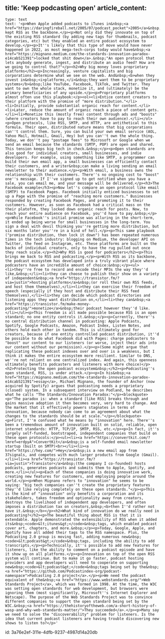 title: 'Keep podcasting open'
article_content:
  -
    type: text
    text: '<p>When Apple added podcasts to iTunes in&nbsp;<a href="https://daringfireball.net/2005/07/podcast_pocket">2005</a>&nbsp;they kept RSS as the backbone.</p><p>Not only did they innovate on top of the existing RSS standard (by adding new tags for thumbnails, podcast categories, etc) but they enabled an entire podcast ecosystem to develop.</p><p>It''s likely that this type of move would have never happened in 2022, as most mega-tech-corps today would have&nbsp;<a href="https://mignano.medium.com/the-standards-innovation-paradox-e14cab521391">locked that shit down</a>.&nbsp;"An open protocol that lets anybody generate, ingest, and distribute an audio feed? How are we going to control that?"</p><h2>Why big money loves proprietary platforms</h2><p>Increasingly, venture capitalists and big corporations determine what we see on the web. And&nbsp;<b>when they invest in&nbsp;<i>platforms,</i>&nbsp;they want them to be proprietary systems</b>&nbsp;like YouTube, Facebook, TikTok, and Twitter. They want to own the whole stack, monetize it, and (ultimately) be the primary beneficiaries of any upside.</p><p>Proprietary platforms almost often use this playbook:</p><ol><li>Entice content creators to their platform with the promise of "more distribution."</li><li>Initially, provide substantial organic reach for content.</li><li>Later, reduce the amount of organic reach a piece of content gets.</li><li>Monetize this (mostly free) content through ads and "boosts" (where creators have to pay to reach their own audience).</li></ol><p>Open protocols, like RSS, SMTP, and HTTP, are antithetical to this formula. Their open, distributed nature means that big corporations can''t control them. Sure, you can build your own email service (AOL, Yahoo Mail, Hotmail, Gmail, Hey) but you can''t own the whole thing. Today, we don''t pay "postage fees" to Microsoft or Google when we send an email because the standards (SMTP, POP) are open and shared. This tension keeps big tech in check.&nbsp;</p><p>Open standards are also good for individual creators, small businesses, and indie developers. For example, using something like SMTP, a programmer can build their own email app, a small businesses can efficiently contact their customers, and a writer&nbsp;can make a living sending an email newsletter to their audience.</p><p>With email, a business owns the relationship with their customers. There''s no ongoing cost to "boost" one''s message. If I''ve signed up to get notified when you have a sale, you can email me, and your message will be delivered.</p><h3>The Facebook example</h3><p>Now let''s compare an open protocol like email (SMTP) to Facebook Pages. Facebook initially enticed businesses to set up a Page with the promise of "reaching more customers." Businesses responded by creating Facebook Pages, and promoting it to their customers. However, as soon as Facebook had a critical mass on the their platofrm, they locked down organic reach for posts. Now, to reach your entire audience on Facebook, you''d have to pay.&nbsp;</p><p>While Facebook''s initial promise was alluring in the short-term, it ended up being worse for small businesses in the long-term. You sign a deal with devil thinking you''re getting more distribution, but six months later you''re in a kind of hell.</p><p>This same playbook ("promise distribution, then lock it down") has been repeated numerous times in the tech industry: blogging on Medium, the developer API on Twitter, the feed on Instagram, etc. These platforms are built on the backs of individual creators, only to have the rug pulled out once they reach scale.</p><h2>Why RSS is good for podcasters</h2><p>This brings me back to RSS and podcasting.</p><p>With RSS as its backbone, the podcast ecosystem has developed into a truly vibrant place where podcasters have an incredible amount of choice:&nbsp;</p><ul><li>they''re free to record and encode their MP3s the way they''d like,&nbsp;</li><li>they can choose to publish their show on a variety of independent&nbsp;<a href="https://transistor.fm/?via=justin">hosting platforms</a>&nbsp;(or roll their own RSS feeds, and host them themselves),</li><li>they can exercise their freedom of speech (especially if they host and distribute their RSS feed themselves),</li><li>they can decide which podcast directories and listening apps they want distribution on,</li><li>they can&nbsp;<a href="https://transistor.fm/make-money-podcasting/">monetize</a>&nbsp;their podcast however they''d like.</li></ul><p>This freedom is all made possible because RSS is an open standard; no one entity controls it.&nbsp;</p><p>Currently, there''s no central distribution channel in podcasting: Apple Podcasts, Spotify, Google Podcasts, Amazon, Podcast Index, Listen Notes, and others hold each other in tandem. This is ultimately good for creators, because if one entity controlled podcast distribution, it''d be possible to do what Facebook did with Pages: charge podcasters to "boost" our content to our listeners (or worse, inject their ads into our content without our permission).</p><p>(Some might argue that replicating these podcast indexes over and over is a weakness, but I think it makes the entire ecosystem more resilient. Similar to DNS, we''re not relient on one centralized index. And again, this openness ultimately benefits podcasters and listeners with more choice)</p><h2>Protecting the open podcast ecosystem&nbsp;</h2><p>Podcasting''s open standard, RSS, is under attack.</p><p>In his&nbsp;<a href="https://mignano.medium.com/the-standards-innovation-paradox-e14cab521391">essay</a>, Michael Mignano, the founder of Anchor (now acquired by Spotify) argues that podcasting needs a proprietary (closed) system. In a subsequent interview on Podland, he describes what he calls "The Standards/Innovation Paradox:"</p><blockquote><p>"The paradox is: when a standard [like RSS] breaks through and gains massive adoption it then becomes very, very hard to change. And the market that it effectively powers stagnates in terms of innovation, because nobody can come to an agreement about what the changes to the standards should be at scale."</p></blockquote><p>First, I''m confused what he means by "innovation" here. There''s been a tremendous amount of innovation built on solid, reliable, open internet standards: HTTP, TCP/IP, SMTP, RSS, etc.</p><p>In fact, it''s largely self-funded, bootstraped, independent companies that build on these open protocols:</p><ul><li><a href="https://convertkit.com/?lmref=erdpyA">ConvertKit</a>&nbsp;is a self-funded email newsletter startup (built on SMTP)<br></li><li><a href="https://hey.com/">Hey</a>&nbsp;is a new email app from 37signals, and competes with much larger products from Google (Gmail).</li><li><a href="https://transistor.fm/?via=justin">Transistor</a>&nbsp;(the company I co-founded) hosts podcasts, generates podcasts and submits them to Apple, Spotify, and more.</li></ul><p>Each of these companies is doing innovative work, creating new features for customers, and employing people around the world.</p><p>When Mignano refers to "innovation" he seems to be saying: "big tech companies can''t create the proprietary features they''d like relying completely on these open standards."</p><p>This is the kind of "innovation" only benefits a corporation and its stakeholders, takes freedom and optionality away from creators, destroys the livelihood of independent app developers, and often imposes a distribution tax on creators,&nbsp;<b>then I''d rather not have it.&nbsp;</b></p><h2>What kind of innovation do we really need in podcasting?</h2><p>The beautiful thing about RSS is that it is extendable. Apple demonstrated the extensibility of RSS when it added its&nbsp;<code>&lt;itunes&gt;</code>&nbsp;tags, which enabled podcast cover art, chapters, and more.&nbsp;</p><p>Today, Google, Apple, and Spotify have all added their tags to the RSS namespace. Plus, the Podcasting 2.0 group is moving fast, adding numerous new&nbsp;<code>&lt;podcast&gt;</code>&nbsp;tags, including the ability to add transcripts.</p><p>Technically, it''s possible to add new features for listeners, like the ability to comment on a podcast episode and have it show up on all platforms.</p><p>Innovation on top of the open RSS system will continue. But to make it go faster, podcast hosting providers and app developers will need to cooperate on supporting new&nbsp;<code>&lt;podcast&gt;</code>&nbsp;tags being set by the&nbsp;<a href="https://github.com/Podcastindex-org/podcast-namespace">Podcasting 2.0 project</a>.</p><p>We need the podcast equivalent of the&nbsp;<a href="https://www.webstandards.org/">Web Standards Project</a>, which was formed in 1998. At the time, the W3C was setting open standards for web development, but browsers were ignoring them (most significantly, Microsoft''s Internet Explorer and Netscape). The purpose of the Web Standards Project was to convince different companies to support the open standard being set by the W3C.&nbsp;<a href="https://thehistoryoftheweb.com/a-short-history-of-wasp-and-why-web-standards-matter/">They succeeded</a>.</p><p>Many say we need to solve the "discoverability" problem for listeners. Is the idea that current podcast listeners are having trouble discovering new shows to listen to?</p>'
id: 3a76e2ef-311e-4dfb-9237-4987d14a20db
